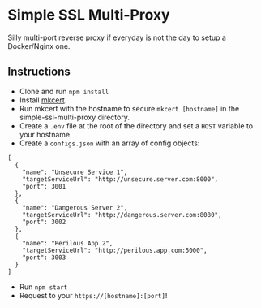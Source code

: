 # Simple SSL Multi-Proxy
Silly multi-port reverse proxy if everyday is not the day to setup a Docker/Nginx one.

## Instructions
- Clone and run `npm install` 
- Install [mkcert](https://github.com/FiloSottile/mkcert).
- Run mkcert with the hostname to secure `mkcert [hostname]` in the simple-ssl-multi-proxy directory.
- Create a `.env` file at the root of the directory and set a `HOST` variable to your hostname.
- Create a `configs.json` with an array of config objects:
```
[
  {
    "name": "Unsecure Service 1",
    "targetServiceUrl": "http://unsecure.server.com:8000",
    "port": 3001
  },
  {
    "name": "Dangerous Server 2",
    "targetServiceUrl": "http://dangerous.server.com:8080",
    "port": 3002
  },
  {
    "name": "Perilous App 2",
    "targetServiceUrl": "http://perilous.app.com:5000",
    "port": 3003
  }
]
```
- Run `npm start`
- Request to your `https://[hostname]:[port]`!
